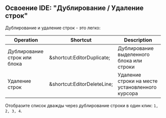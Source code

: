 ## Освоение IDE: "Дублирование / Удаление строк"

Дублирование и удаление строк - это легко:

| Operation                    | Shortcut                                                  | Description                                      |
|------------------------------|-----------------------------------------------------------|--------------------------------------------------|
| Дублирование строк или блока | <span class="shortcut">&shortcut:EditorDuplicate;</span>  | Дублирование выделенного блока или строки        |
| Удаление строк               | <span class="shortcut">&shortcut:EditorDeleteLine;</span> | Удаление строки на месте установленного курсора  |

Отобразите список дважды через дублирование строки в один клик:
`1, 2, 3, 4`.